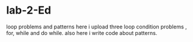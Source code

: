 # lab-2-Ed
 loop problems and patterns
here i upload three loop condition problems , for, while and do while. also here i write code about patterns.
